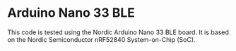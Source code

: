 
# Arduino Nano 33 BLE

This code is tested using the Nordic Arduino Nano 33 BLE board. It is based on the Nordic Semiconductor nRF52840 System-on-Chip (SoC).        
